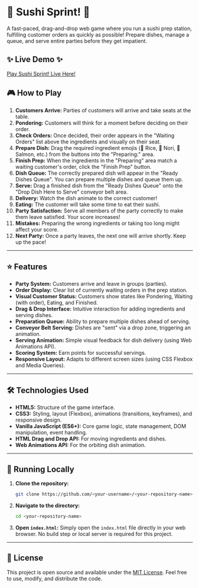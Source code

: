 # 🍣 Sushi Sprint! 🍣

A fast-paced, drag-and-drop web game where you run a sushi prep station, fulfilling customer orders as quickly as possible! Prepare dishes, manage a queue, and serve entire parties before they get impatient.

## ✨ Live Demo ✨

[Play Sushi Sprint! Live Here!](https://anthonyn5600.github.io/sushi-restaurant/)

## 🎮 How to Play

1.  **Customers Arrive:** Parties of customers will arrive and take seats at the table.
2.  **Pondering:** Customers will think for a moment before deciding on their order.
3.  **Check Orders:** Once decided, their order appears in the "Waiting Orders" list above the ingredients and visually on their seat.
4.  **Prepare Dish:** Drag the required ingredient emojis (🍚 Rice, 📗 Nori, 🍣 Salmon, etc.) from the buttons into the "Preparing:" area.
5.  **Finish Prep:** When the ingredients in the "Preparing" area match a waiting customer's order, click the "Finish Prep" button.
6.  **Dish Queue:** The correctly prepared dish will appear in the "Ready Dishes Queue". You can prepare multiple dishes and queue them up.
7.  **Serve:** Drag a finished dish from the "Ready Dishes Queue" onto the "Drop Dish Here to Serve" conveyor belt area.
8.  **Delivery:** Watch the dish animate to the correct customer!
9.  **Eating:** The customer will take some time to eat their sushi.
10. **Party Satisfaction:** Serve all members of the party correctly to make them leave satisfied. Your score increases!
11. **Mistakes:** Preparing the wrong ingredients or taking too long might affect your score.
12. **Next Party:** Once a party leaves, the next one will arrive shortly. Keep up the pace!

---

## ⭐ Features

*   **Party System:** Customers arrive and leave in groups (parties).
*   **Order Display:** Clear list of currently waiting orders in the prep station.
*   **Visual Customer Status:** Customers show states like Pondering, Waiting (with order), Eating, and Finished.
*   **Drag & Drop Interface:** Intuitive interaction for adding ingredients and serving dishes.
*   **Preparation Queue:** Ability to prepare multiple dishes ahead of serving.
*   **Conveyor Belt Serving:** Dishes are "sent" via a drop zone, triggering an animation.
*   **Serving Animation:** Simple visual feedback for dish delivery (using Web Animations API).
*   **Scoring System:** Earn points for successful servings.
*   **Responsive Layout:** Adapts to different screen sizes (using CSS Flexbox and Media Queries).

---

## 🛠️ Technologies Used

*   **HTML5:** Structure of the game interface.
*   **CSS3:** Styling, layout (Flexbox), animations (transitions, keyframes), and responsive design.
*   **Vanilla JavaScript (ES6+):** Core game logic, state management, DOM manipulation, event handling.
*   **HTML Drag and Drop API:** For moving ingredients and dishes.
*   **Web Animations API:** For the orbiting dish animation.

---

## 🚀 Running Locally

1.  **Clone the repository:**
    ```bash
    git clone https://github.com/<your-username>/<your-repository-name>.git
    ```
2.  **Navigate to the directory:**
    ```bash
    cd <your-repository-name>
    ```
3.  **Open `index.html`:** Simply open the `index.html` file directly in your web browser. No build step or local server is required for this project.

---

## 📄 License

This project is open source and available under the [MIT License](https://opensource.org/licenses/MIT). Feel free to use, modify, and distribute the code.